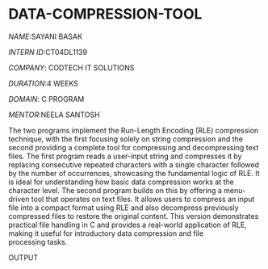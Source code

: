 # DATA-COMPRESSION-TOOL

*NAME*:SAYANI BASAK

*INTERN ID*:CT04DL1139

*COMPANY*: CODTECH IT SOLUTIONS

*DURATION*:4 WEEKS

*DOMAIN*: C PROGRAM

*MENTOR*:NEELA SANTOSH

The two programs implement the Run-Length Encoding (RLE) compression technique, with the first focusing solely on string compression and the second providing a complete tool for compressing and decompressing text files. The first program reads a user-input string and compresses it by replacing consecutive repeated characters with a single character followed by the number of occurrences, showcasing the fundamental logic of RLE. It is ideal for understanding how basic data compression works at the character level. The second program builds on this by offering a menu-driven tool that operates on text files. It allows users to compress an input file into a compact format using RLE and also decompress previously compressed files to restore the original content. This version demonstrates practical file handling in C and provides a real-world application of RLE, making it useful for introductory data compression and file processing tasks.

OUTPUT
